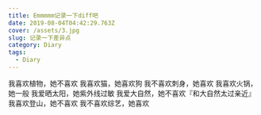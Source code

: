 ```yaml
---
title: Emmmmm记录一下diff吧
date: 2019-08-04T04:42:29.763Z
cover: /assets/3.jpg
slug: 记录一下差异点
category: Diary
tags:
  - Diary
---
```

我喜欢植物，她不喜欢
我喜欢猫，她喜欢狗
我不喜欢刺身，她喜欢
我喜欢火锅，她一般
我爱晒太阳，她紫外线过敏
我爱大自然，她不喜欢『和大自然太过亲近』
我喜欢登山，她不喜欢
我不喜欢综艺，她喜欢
